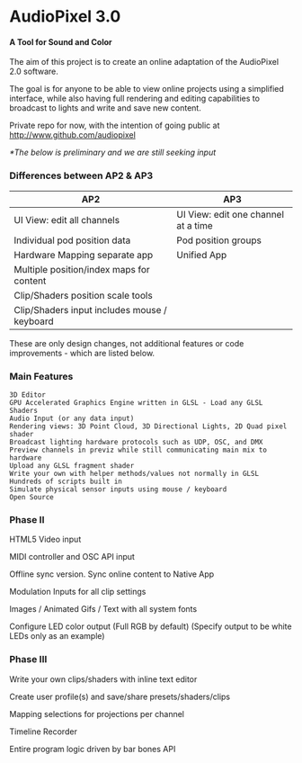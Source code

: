 AudioPixel 3.0
========

#### A Tool for Sound and Color ####

The aim of this project is to create an online adaptation of the AudioPixel 2.0 software.

The goal is for anyone to be able to view online projects using a simplified interface, while also having full rendering and editing capabilities to broadcast to lights and write and save new content.

Private repo for now, with the intention of going public at http://www.github.com/audiopixel


_*The below is preliminary and we are still seeking input_



### Differences between AP2 & AP3 ###

AP2  | AP3
------------ | -------------
UI View: edit all channels | UI View: edit one channel at a time
Individual pod position data | Pod position groups
Hardware Mapping separate app | Unified App
 | Multiple position/index maps for content
 | Clip/Shaders position scale tools
 | Clip/Shaders input includes mouse / keyboard

These are only design changes, not additional features or code improvements - which are listed below.


### Main Features ###
	
	3D Editor
	GPU Accelerated Graphics Engine written in GLSL - Load any GLSL Shaders
	Audio Input (or any data input)
	Rendering views: 3D Point Cloud, 3D Directional Lights, 2D Quad pixel shader
	Broadcast lighting hardware protocols such as UDP, OSC, and DMX
	Preview channels in previz while still communicating main mix to hardware
	Upload any GLSL fragment shader
	Write your own with helper methods/values not normally in GLSL
	Hundreds of scripts built in
	Simulate physical sensor inputs using mouse / keyboard
	Open Source

### Phase II ###

HTML5 Video input

MIDI controller and OSC API input

Offline sync version. Sync online content to Native App

Modulation Inputs for all clip settings

Images / Animated Gifs / Text with all system fonts

Configure LED color output (Full RGB by default)
(Specify output to be white LEDs only as an example)


### Phase III ###

Write your own clips/shaders with inline text editor

Create user profile(s) and save/share presets/shaders/clips

Mapping selections for projections per channel

Timeline Recorder

Entire program logic driven by bar bones API